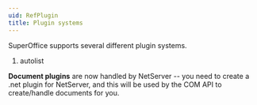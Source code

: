 ```yaml
---
uid: RefPlugin
title: Plugin systems
---
```


SuperOffice supports several different plugin systems.

1. autolist

**Document plugins** are now handled by NetServer -- you need to create a .net plugin for NetServer, and this will be used by the COM API to create/handle documents for you.
